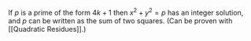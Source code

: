 If $p$ is a prime of the form $4k+1$ then $x^{2}+y^{2}=p$ has an integer solution, and $p$ can be written as the sum of two squares.
(Can be proven with [[Quadratic Residues]].)
